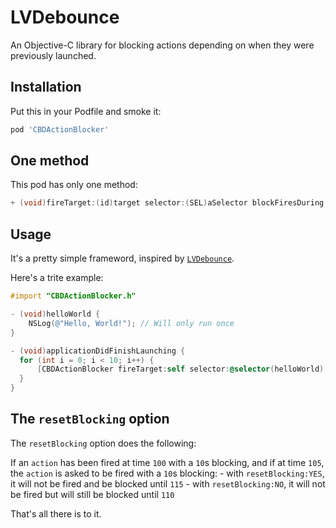 LVDebounce
==========

An Objective-C library for blocking actions depending on when they were previously launched.

## Installation

Put this in your Podfile and smoke it:

```ruby
pod 'CBDActionBlocker'
```


## One method

This pod has only one method:

```Objective-C
+ (void)fireTarget:(id)target selector:(SEL)aSelector blockFiresDuring:(NSTimeInterval)seconds resetBlocking:(BOOL)resetBlocking;
```

## Usage

It's a pretty simple frameword, inspired by [`LVDebounce`](https://github.com/layervault/LVDebounce).

Here's a trite example:

```Objective-C
#import "CBDActionBlocker.h"

- (void)helloWorld {
    NSLog(@"Hello, World!"); // Will only run once
}

- (void)applicationDidFinishLaunching {
  for (int i = 0; i < 10; i++) {
      [CBDActionBlocker fireTarget:self selector:@selector(helloWorld) blockFiresDuring:1.0 resetBlocking:NO];
  }
}
```

## The `resetBlocking` option

The `resetBlocking` option does the following:

If an `action` has been fired at time `100` with a `10`s blocking,
and if at time `105`, the `action` is asked to be fired with a `10`s blocking:
    - with `resetBlocking:YES`, it will not be fired and be blocked until `115`
    - with `resetBlocking:NO`, it will not be fired but will still be blocked until `110`


That's all there is to it.
